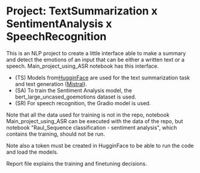 # Project: TextSummarization x SentimentAnalysis x SpeechRecognition

This is an NLP project to create a little interface able to make a summary and detect the emotions of an input that can be either a written text or a speech. Main_project_using_ASR notebook has this interface.

- (TS) Models from[HugginFace](https://huggingface.co/) are used for the text summarization task and text generation ([Mistral](https://huggingface.co/mistralai/Mistral-7B-Instruct-v0.2)).
- (SA) To train the Sentiment Analysis model, the bert_large_uncased_goemotions dataset is used.
- (SR) For speech recognition, the Gradio model is used.

Note that all the data used for training is not in the repo, notebook Main_project_using_ASR can be executed with the data of the repo, but notebook "Raul_Sequence classification - sentiment analysis", which contains the training, should not be run.

Note also a token must be created in HugginFace to be able to run the code and load the models.

Report file explains the training and finetuning decisions.
